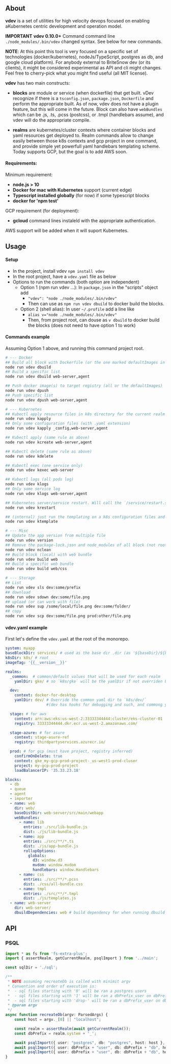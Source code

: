 ## About

**vdev** is a set of utilities for high velocity devops focused on enabling aKubernetes centric development and operation model.

**IMPORTANT** **vdev 0.10.0+** Command command line `./node_modules/.bin/vdev` changed syntax. See below for new commands. 

**NOTE**: At this point this tool is very focused on a specific set of technologies (docker/kubernetes), nodeJs/TypeScript, postgres as db, and google cloud platform). For anybody external to BriteSnow dev (or its clients), it might be considered experimental as API and cli might changes. Feel free to cherry-pick what you might find useful (all MIT license).

**vdev** has two main constructs: 

- **blocks** are module or service (when dockerfile) that get built. vDev recognize if there is a `tsconfig.json`, `package.json`, `Dockerfile` and perform the appropriate built. As of now, vdev does not have a plugin feature, but this will come in the future. Block can also have `webBundles` which can be .js, .ts, .pcss (postcss), or .tmpl (handlebars assume), and vdev will do the appropriate  compile.

- **realms** are kubernetes/cluster contexts where container blocks and yaml resources get deployed to. Realm commands allow to change easily between those k8s contexts and gcp project in one command, and provide simple yet powerfull yaml handlebars templating scheme. Today supports GCP, but the goal is to add AWS soon. 

#### Requirements:

Minimum requirement:
- **node.js > 10**
- **Docker for mac with Kubernetes** support (current edge)
- **Typescript installed globally** (for now) if some typescript blocks
- **docker for 'npm test'**

GCP requirement (for deployment):
- **gcloud** command lines instaleld with the appropriate authentication.

AWS support will be added when it will suport Kubernetes.

## Usage

#### Setup

- In the project, install vdev `npm install vdev`
- In the root project, have a `vdev.yaml` file as below
- Options to run the commands (both option are independent)
  - Option 1 (npm run vdev ...): In `package.json` in the "scripts" object add
    - `"vdev": "node ./node_modules/.bin/vdev"`
    - Then can use as `npm run vdev dbuild` to docker build the blocks.
  - Option 2 (shell alias): In user `~/.profile` add a line like 
    - `alias v="node ./node_modules/.bin/vdev"`
    - Then, from project root, can douse as `v dbuild` to docker build the blocks (does not need to have option 1 to work)

#### Commands example

Assuming Option 1 above, and running this command project root. 

```sh
# --- Docker
## Build all block with Dockerfile (or the one marked defaultImages in vdev)
node run vdev dbuild
## Build a specific list
node run vdev dbuild web-server,agent

## Push docker image(s) to target registry (all or the defaultImages)
node run vdev dpush
## Push specific list
node run vdev dpush web-server,agent

# --- Kubernetes
## Kubectl apply resource files in k8s directory for the current realm (or all specified in defaultConfigurations)
node run vdev kapply 
## Only some configuration files (with .yaml extension)
node run vdev kapply _config,web-server,agent

## Kubectl apply (same rule as above)
node run vdev kcreate web-server,agent

## Kubectl delete (same rule as above)
node run vdev kdelete 

## Kubectl exec (one service only)
node run vdev kexec web-server

## Kubectl logs (all pods log)
node run vdev klogs 
## Only some service log
node run vdev klogs web-server,agent

## Kubernetes server/service restart. Will call the `/service/restart.sh` of one or more services (not recreating/restart the pod, just call the scripts `/service/restart.sh`)
node run vdev krestart 

## (internal) just run the templating on a k8s configuration files and output it in the .out/_realm_/ folder for inspection or manual manipulation
node run vdev ktemplate

# --- Misc
## Update the app version from multiple file
node run vdev version
## Remove the package-lock.json and node_modules of all block (not root)
node run vdev nclean
## Build block (local) with web bundle
node run vdev build web 
## Build a specific web bundle
node run vdev build web/css 

# --- Storage
## List 
node run vdev sls dev:some/prefix
## download
node run vdev sdown dev:some/file.png
## upload (or can work with file)
node run vdev sup /some/local/file.png dev:some/folder/
## copy
node run vdev scp dev:some/file.png prod:other/file.png

```



#### vdev.yaml example

First let's define the `vdev.yaml` at the root of the monorepo. 

```yaml
system: myapp
baseBlockDir: services/ # used as the base dir .dir (as '${baseDir}/${blockName}/'')
k8sDir: k8s/ # root 
imageTag: '{{__version__}}'

realms:
  _common:  # common/default values that will be used for each realm
    yamlDir: gke/ # so `k8s/gke` will be the yamlDir if not overriden below.

  dev:
    context: docker-for-desktop
    yamlDir: dev/ # Override the common yaml dir to `k8s/dev/` 
                  #(dev has hooks for debugging and such, and commong yaml files will just add more complexity)

  stage: # for aws
    context: arn:aws:eks:us-west-2:33333344444:cluster/eks-cluster-01
    registry: 33333344444.dkr.ecr.us-west-2.amazonaws.com/

  stage-azure: # for asure 
    context: stage-asure-ref
    registry: thirdpartyservices.azurecr.io/  

  prod: # for gcp (must have project, registry inferred)
    confirmOnDelete: true
    context: gke_my-gcp-prod-project-_us-west1-prod-cluser
    project: my-gcp-prod-project
    loadBalancerIP: '35.33.23.18'

blocks:
  - db
  - queue
  - agent
  - importer
  - name: web
    dir: web/
    baseDistDir: web-server/src/main/webapp
    webBundles:
      - name: lib
        entries: ./src/lib-bundle.js
        dist: ./js/lib-bundle.js
      - name: app
        entries: ./src/**/*.ts
        dist: ./js/app-bundle.js
        rollupOptions:
          globals:
            d3: window.d3
            mvdom: window.mvdom
            handlebars: window.Handlebars        
      - name: css
        entries: ./src/**/*.pcss
        dist: ./css/all-bundle.css
      - name: tmpl
        entries: ./src/**/*.tmpl
        dist: ./js/templates.js
  - name: web-server
    dir: web-server/
    dbuildDependencies: web # build dependency for when running dbuild (no effect on build).
```


## API

### PSQL

```ts
import * as fs from 'fs-extra-plus';
import { assertRealm, getCurrentRealm, psqlImport } from '../main';

const sqlDir = './sql';

/**
 * NOTE assuming recreateDb is called with minimit argv
 * Convention and order of execution is: 
 * 	- sql files starting with '0' will be ran a postgres users
 *  - sql files starting with '1' will be ran a dbPrefix_user on dbPrefix_db
 *  - sql files starting with 'drop-' will be ran a dbPrefix_user on dbPrefix_db
 * @param argv 
 */
async function recreateDb(argv: ParsedArgs) {
	const host = argv._[0] || "localhost";

	const realm = assertRealm(await getCurrentRealm());
	const dbPrefix = realm.system + '_';

	await psqlImport({ user: "postgres", db: "postgres", host: host }, await fs.glob('0*.sql', sqlDir));
	await psqlImport({ user: dbPrefix + "user", db: dbPrefix + "db", host: host }, await fs.glob('1*.sql', sqlDir));
	await psqlImport({ user: dbPrefix + "user", db: dbPrefix + "db", host: host }, await fs.glob('drop-*.sql', sqlDir));
}
```